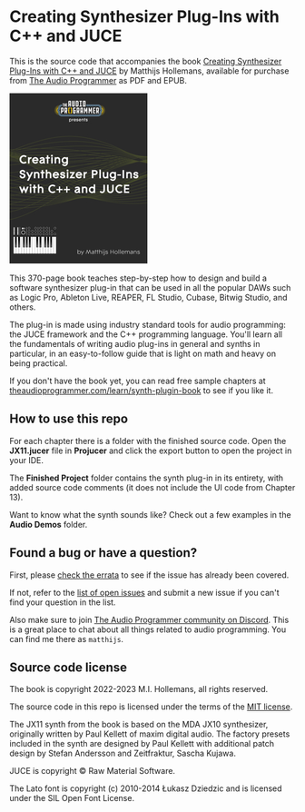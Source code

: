 # Creating Synthesizer Plug-Ins with C++ and JUCE

This is the source code that accompanies the book [Creating Synthesizer Plug-Ins with C++ and JUCE](https://theaudioprogrammer.com/synth-plugin-book) by Matthijs Hollemans, available for purchase from [The Audio Programmer](https://theaudioprogrammer.com/synth-plugin-book) as PDF and EPUB.

![The book cover](book-cover.jpg)

This 370-page book teaches step-by-step how to design and build a software synthesizer plug-in that can be used in all the popular DAWs such as Logic Pro, Ableton Live, REAPER, FL Studio, Cubase, Bitwig Studio, and others.

The plug-in is made using industry standard tools for audio programming: the JUCE framework and the C++ programming language. You'll learn all the fundamentals of writing audio plug-ins in general and synths in particular, in an easy-to-follow guide that is light on math and heavy on being practical.

If you don't have the book yet, you can read free sample chapters at [theaudioprogrammer.com/learn/synth-plugin-book](https://theaudioprogrammer.com/learn/synth-plugin-book) to see if you like it.

## How to use this repo

For each chapter there is a folder with the finished source code. Open the **JX11.jucer** file in **Projucer** and click the export button to open the project in your IDE.

The **Finished Project** folder contains the synth plug-in in its entirety, with added source code comments (it does not include the UI code from Chapter 13).

Want to know what the synth sounds like? Check out a few examples in the **Audio Demos** folder.

## Found a bug or have a question?

First, please [check the errata](Errata.markdown) to see if the issue has already been covered.

If not, refer to the [list of open issues](https://github.com/TheAudioProgrammer/synth-plugin-book/issues) and submit a new issue if you can't find your question in the list.

Also make sure to join [The Audio Programmer community on Discord](https://www.theaudioprogrammer.com/discord). This is a great place to chat about all things related to audio programming. You can find me there as `matthijs`.

## Source code license

The book is copyright 2022-2023 M.I. Hollemans, all rights reserved.

The source code in this repo is licensed under the terms of the [MIT license](LICENSE.txt).

The JX11 synth from the book is based on the MDA JX10 synthesizer, originally written by Paul Kellett of maxim digital audio. The factory presets included in the synth are designed by Paul Kellett with additional patch design by Stefan Andersson and Zeitfraktur, Sascha Kujawa.

JUCE is copyright © Raw Material Software.

The Lato font is copyright (c) 2010-2014 Łukasz Dziedzic and is licensed under the SIL Open Font License.
